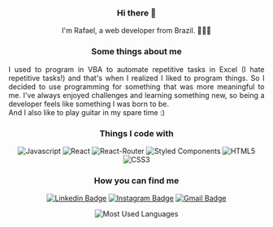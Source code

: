 <div align="center">

### Hi there 👋

I'm Rafael, a web developer from Brazil. 🙋🏽‍♂️

<h3> Some things about me</h3>
<p align="justify">
	I used to program in VBA to automate repetitive tasks in Excel (I hate repetitive tasks!) and that's when I realized I liked to program things.
	So I decided to use programming for something that was more meaningful to me.
	I've always enjoyed challenges and learning something new, so being a developer feels like something I was born to be.<br>
	And I also like to play guitar in my spare time :) 
</p>


<h3>Things I code with</h3>
<p>
	<img alt="Javascript" src="https://img.shields.io/badge/JavaScript-F7DF1E?style=for-the-badge&logo=javascript&logoColor=black"/>
  <img alt="React" src="https://img.shields.io/badge/React-20232A?style=for-the-badge&logo=react&logoColor=61DAFB" />
	<img alt="React-Router" src="https://img.shields.io/badge/React_Router-CA4245?style=for-the-badge&logo=react-router&logoColor=white"/>
  <img alt="Styled Components" src="https://img.shields.io/badge/styled--components-DB7093?style=for-the-badge&logo=styled-components&logoColor=white" />
  <img alt="HTML5"src="https://img.shields.io/badge/HTML5-E34F26?style=for-the-badge&logo=html5&logoColor=white"/>
	<img alt="CSS3" src="https://img.shields.io/badge/CSS3-1572B6?style=for-the-badge&logo=css3&logoColor=white"/>

<h3>How you can find me</h3>
<div>

[![Linkedin Badge](https://img.shields.io/badge/-rafaelnunesferreira-blue?style=flat-square&logo=Linkedin&logoColor=white&link=https://www.linkedin.com/in/rafael-nunes-ferreira/)](https://www.linkedin.com/in/rafael-nunes-ferreira/)
[![Instagram Badge](https://img.shields.io/badge/-rafaeelnunes-purple?style=flat-square&logo=instagram&logoColor=white&link=https://www.instagram.com/rafaeelnunes/)](https://www.instagram.com/rafaeelnunes/)
[![Gmail Badge](https://img.shields.io/badge/-rafaelnfsq@gmail.com-c14438?style=flat-square&logo=Gmail&logoColor=white&link=mailto:rafaelnfsq@gmail.com)](mailto:rafaelnfsq@gmail.com)

</div>
</p>
<p float="left">
	<img alt="Most Used Languages" src="https://github-readme-stats.vercel.app/api/top-langs/?username=rafaeelnunesf&theme=blue-green" />
</p>
</div>